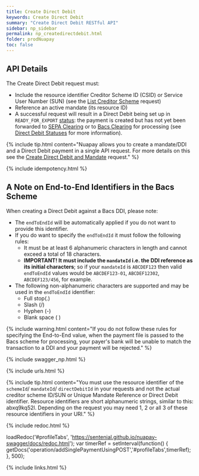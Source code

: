 ```yaml
---
title: Create Direct Debit
keywords: Create Direct Debit
summary: "Create Direct Debit RESTful API"
sidebar: np_sidebar
permalink: np_createdirectdebit.html
folder: prodNuapay
toc: false
---
```


## API Details

The Create Direct Debit request must:

* Include the resource identifier Creditor Scheme ID (CSID) or Service User Number (SUN) (see the <a href="np_listcredscheme.html"> List Creditor Scheme</a> request)
* Reference an active mandate (its resource ID)
* A successful request will result in a Direct Debit being set up in `READY_FOR_EXPORT` [status](np_ddstatuses.html): the payment is created but has not yet been forwarded to <a href="#" data-toggle="tooltip" data-original-title="{{site.data.glossary.clearing}}">SEPA Clearing</a> or to <a href="#" data-toggle="tooltip" data-original-title="{{site.data.glossary.bacs-clearing}}">Bacs Clearing</a> for processing (see <a href ="np_ddstatuses.html">Direct Debit Statuses</a> for more information).

{% include tip.html content="Nuapay allows you to create a mandate/DDI and a Direct Debit payment in a single API request. For more details on this see the [Create Direct Debit and Mandate](np_createddandmand.html) request." %}

{% include idempotency.html %}

## A Note on End-to-End Identifiers in the Bacs Scheme

When creating a Direct Debit against a Bacs DDI, please note:

* The `endToEndId` will be automatically applied if you do not want to provide this identifier.
* If you do want to specify the `endToEndId` it must follow the following rules:
  * It must be at least 6 alphanumeric characters in length and cannot exceed a total of 18 characters.
  * **IMPORTANT! It must include the `mandateId` i.e. the DDI reference as its initial characters**; so if your `mandateId` is ``ABCDEF123`` then valid `endToEndId` values would be `ABCDEF123-01`, `ABCDEF12302`, `ABCDEF123/456`, for example.
* The following non-alphanumeric characters are supported and may be used in the `endToEndId` identifier:
  * Full stop(.)
  * Slash (/)
  * Hyphen (-)
  * Blank space ( )

{% include warning.html content="If you do not follow these rules for specifying the End-to-End value, when the payment file is passed to the Bacs scheme for processing, your payer's bank will be unable to match the transaction to a DDI and your payment will be rejected." %}



{% include swagger_np.html %}

{% include urls.html %}

{% include tip.html content="You must use the resource identifier of the `schemeId`/ `mandateId`/ `directDebitId` in your requests and not the actual creditor scheme ID/SUN or Unique Mandate Reference or Direct Debit identifier. Resource identifiers are short alphanumeric strings, similar to this: abxq9kq52l. Depending on the request you may need 1, 2 or all 3 of these resource identifiers in your URI." %}

<ul id="profileTabs" class="nav nav-tabs">


</ul>

{% include redoc.html %}

loadRedoc('#profileTabs', 'https://sentenial.github.io/nuapay-swagger/docs/redoc.html');
var timerRef = setInterval(function() { getDocs('operation/addSinglePaymentUsingPOST','#profileTabs',timerRef); }, 500);


</script>


<div id="mydiv"></div>
</div>
</div>

{% include links.html %}
